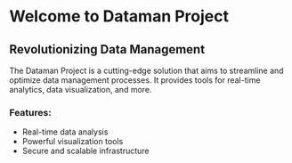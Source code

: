 # Welcome to Dataman Project

## Revolutionizing Data Management

The Dataman Project is a cutting-edge solution that aims to streamline and optimize data management processes. It provides tools for real-time analytics, data visualization, and more.

### Features:
- Real-time data analysis
- Powerful visualization tools
- Secure and scalable infrastructure
